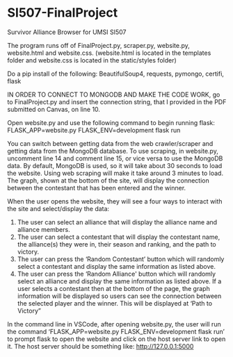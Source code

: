 # SI507-FinalProject
Survivor Alliance Browser for UMSI SI507

The program runs off of FinalProject.py, scraper.py, website.py, website.html and website.css. (website.html is located in the templates folder and website.css is located in the static/styles folder)

Do a pip install of the following: BeautifulSoup4, requests, pymongo, certifi, flask

IN ORDER TO CONNECT TO MONGODB AND MAKE THE CODE WORK, go to FinalProject.py and insert the connection string, that I provided in the PDF submitted on Canvas, on line 10.

Open website.py and use the following command to begin running flask: FLASK_APP=website.py FLASK_ENV=development flask run

You can switch between getting data from the web crawler/scraper and getting data from the MongoDB database. 
To use scraping, in website.py, uncomment line 14 and comment line 15, or vice versa to use the MongoDB data. 
By default, MongoDB is used, so it will take about 30 seconds to load the website. 
Using web scraping will make it take around 3 minutes to load. 
The graph, shown at the bottom of the site, will display the connection between the contestant that has been entered and the winner.

When the user opens the website, they will see a four ways to interact with the site and select/display the data:
  1. The user can select an alliance that will display the alliance name and alliance members.
  2. The user can select a contestant that will display the contestant name, the alliance(s) they were in, their season and ranking, and the path to            victory.
  3. The user can press the ‘Random Contestant’ button which will randomly select a contestant and display the same information as listed above.
  4. The user can press the ‘Random Alliance' button which will randomly select an alliance and display the same information as listed above.
If a user selects a contestant then at the bottom of the page, the graph information will be displayed so users can see the connection between the selected player and the winner. This will be displayed at ‘Path to Victory”

In the command line in VSCode, after opening website.py, the user will run the command ‘FLASK_APP=website.py FLASK_ENV=development flask run’ to prompt flask to open the website and click on the host server link to open it. The host server should be something like: http://127.0.0.1:5000
